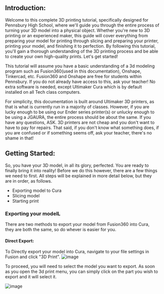 ## Introduction:
Welcome to this complete 3D printing tutorial, specifically designed for Pennsbury High School, where we'll guide you through the entire process of turning your 3D model into a physical object. Whether you're new to 3D printing or an experienced maker, this guide will cover everything from preparing your model for printing through slicing and preparing your printer, printing your model, and finishing it to perfection. By following this tutorial, you'll gain a thorough understanding of the 3D printing process and be able to create your own high-quality prints. Let's get started!


This tutorial will assume you have a basic understanding of a 3d modeling program such as Fusion360(used in this documentation), Onshape, Tinkercad, etc. Fusion360 and Onshape are free for students within Pennsbury. If you do not already have access to this, ask your teacher! No extra software is needed, except Ultimaker Cura which is by default installed on all Tech class computers. 

For simplicity, this documentation is built around Ultimaker 3D printers, as that is what is currently run in a majority of classes. However, if you are lucky enough to be using our Ender series printer(s) or unlucky enough to be using a JGAURA, the entire process should be about the same. If you have any questions, ASK. 3D printers are not cheap and you don't want to have to pay for repairs. That said, if you don't know what something does, if you are confused or if something seems off, ask your teacher, there's no shame in that!


## Getting Started: 

So, you have your 3D model, in all its glory, perfected. You are ready to finally bring it into reality! Before we do this however, there are a few things we need to first. All steps will be explained in more detail below, but they are in order, as follows. 
- Exporting model to Cura
- Slicing model
- Starting print

### Exporting your modelL

There are two methods to export your model from Fusion360 into Cura, they are both the same, so do whever is easier for you. 

#### Direct Export:

To Directly export your model into Cura, navigate to your file settings in Fusion and click "3D Print". 
![image](https://user-images.githubusercontent.com/61284764/224887547-cd528e6c-4b47-4ee9-a4b2-b72018f9c25e.png)

To proceed, you will need to select the model you want to export. As soon as you open the 3d print menu, you can simply click on the part you wish to export and it will select it.

![image](https://user-images.githubusercontent.com/61284764/224888162-fbf9d0b1-a2b4-48a6-a3a9-f6dd1aaea4b9.png)
